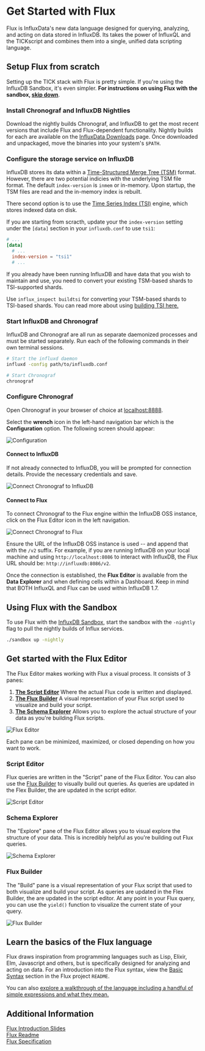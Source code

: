 # Get Started with Flux
Flux is InfluxData's new data language designed for querying, analyzing, and acting on data stored in InfluxDB.
Its takes the power of InfluxQL and the TICKscript and combines them into a single, unified data scripting language.

## Setup Flux from scratch
Setting up the TICK stack with Flux is pretty simple.
If you're using the InfluxDB Sandbox, it's even simpler.
**For instructions on using Flux with the sandbox, [skip down](#using-flux-with-the-sandbox)**.

### Install Chronograf and InfluxDB Nightlies
Download the nightly builds Chronograf, and InfluxDB to get the most recent versions that include Flux and Flux-dependent
functionality.
Nightly builds for each are available on the [InfluxData Downloads](https://portal.influxdata.com/downloads) page.
Once downloaded and unpackaged, move the binaries into your system's `$PATH`.

### Configure the storage service on InfluxDB
InfluxDB stores its data within a [Time-Structured Merge Tree (TSM)](https://docs.influxdata.com/influxdb/latest/concepts/storage_engine/) format. However, there are two potential indicies
with the underlying TSM file format.  The default `index-version` is `inmem` or in-memory. Upon startup, the TSM files are
read and the in-memory index is rebuilt.   

There second option is to use the [Time Series Index (TSI)](https://docs.influxdata.com/influxdb/latest/concepts/tsi-details/) engine, which stores indexed data on disk.

If you are starting from scracth, update your the `index-version` setting under the `[data]` section in your
`influxdb.conf` to use `tsi1`:

```toml
# ...
[data]
  # ...
  index-version = "tsi1"
  # ...
```

If you already have been running InfluxDB and have data that you wish to maintain and use, you need to convert your existing
TSM-based shards to TSI-supported shards.

Use `influx_inspect buildtsi` for converting your TSM-based shards to TSI-based shards. You can read more about using [building TSI here.](https://docs.influxdata.com/influxdb/v1.6/tools/influx_inspect/#buildtsi)

### Start InfluxDB and Chronograf
InfluxDB and Chronograf are all run as separate daemonized processes and must be started separately.
Run each of the following commands in their own terminal sessions.

```bash
# Start the influxd daemon
influxd -config path/to/influxdb.conf
```

```bash
# Start Chronograf
chronograf
```

### Configure Chronograf
Open Chronograf in your browser of choice at [localhost:8888](http://localhost:8888).

Select the **wrench** icon in the left-hand navigation bar which is the **Configuration** option.
The following screen should appear:

![Configuration](/images/configure-chronograf.png)

#### Connect to InfluxDB
If not already connected to InfluxDB, you will be prompted for connection details.
Provide the necessary credentials and save.

![Connect Chronograf to InfluxDB](/images/connect-to-influxdb.png)

#### Connect to Flux
To connect Chronograf to the Flux engine within the InfluxDB OSS instance, click on the Flux Editor icon in the left navigation.

![Connect Chronograf to Flux](/images/connect-to-flux.png)

Ensure the URL of the InfluxDB OSS instance is used -- and append that with the `/v2` suffix.
For example, if you are running InfluxDB on your local machine and using `http://localhost:8086` to interact with InfluxDB,
the Flux URL should be: `http://influxdb:8086/v2`.

Once the connection is established, the **Flux Editor** is available from the **Data Explorer** and when defining cells within a Dashboard. Keep in mind that BOTH InfluxQL and Flux can be used within InfluxDB 1.7.

## Using Flux with the Sandbox
To use Flux with the [InfluxDB Sandbox](https://github.com/influxdata/sandbox),
start the sandbox with the `-nightly` flag to pull the nightly builds of Influx services.

```bash
./sandbox up -nightly
```

## Get started with the Flux Editor
The Flux Editor makes working with Flux a visual process. It consists of 3 panes:

1. **[The Script Editor](#script-editor)** Where the actual Flux code is written and displayed.
2. **[The Flux Builder](#flux-builder)** A visual representation of your Flux script used to visualize and build your script.
3. **[The Schema Explorer](#schema-explorer)** Allows you to explore the actual structure of your data as you're building Flux scripts.

![Flux Editor](/images/flux-editor.png)

Each pane can be minimized, maximized, or closed depending on how you want to work.

### Script Editor
Flux queries are written in the "Script" pane of the Flux Editor.
You can also use the [Flux Builder](#flux-builder) to visually build out queries.
As queries are updated in the Flex Builder, the are updated in the script editor.

![Script Editor](/images/flux-editor-script.png)

### Schema Explorer
The "Explore" pane of the Flux Editor allows you to visual explore the structure of your data.
This is incredibly helpful as you're building out Flux queries.

![Schema Explorer](/images/flux-editor-explore.png)

### Flux Builder
The "Build" pane is a visual representation of your Flux script that used to both visualize and build your script.
As queries are updated in the Flex Builder, the are updated in the script editor.
At any point in your Flux query, you can use the `yield()` function to visualize the current state of your query.

![Flux Builder](/images/flux-editor-build.png)

## Learn the basics of the Flux language
Flux draws inspiration from programming languages such as Lisp, Elixir, Elm,
Javascript and others, but is specifically designed for analyzing and acting on data.
For an introduction into the Flux syntax, view the
[Basic Syntax](https://github.com/influxdata/platform/blob/master/query/README.md#basic-syntax)
section in the Flux project `README`.

You can also [explore a walkthrough of the language including a handful of simple expressions and what they mean.](https://github.com/influxdata/platform/blob/nc-training/TRAIN.md#learning-flux)

## Additional Information
[Flux Introduction Slides](https://speakerdeck.com/pauldix/flux-number-fluxlang-a-new-time-series-data-scripting-language)  
[Flux Readme](https://github.com/influxdata/platform/blob/master/query/README.md)  
[Flux Specification](https://github.com/influxdata/platform/blob/master/query/docs/SPEC.md)  
